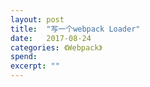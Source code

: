 ```yaml
---
layout: post
title:  "写一个webpack Loader"
date:   2017-08-24
categories: 《Webpack》
spend: 
excerpt: ""
---
```

